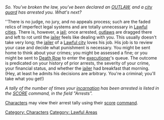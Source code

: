 *So. You've broken the law, you've been declared an
[OUTLAW](Outlaw_Flag "wikilink"), and a [city
guard](Townguard_Mobs "wikilink") has arrested you. What's next?*

''There is no judge, no jury, and no appeals process; such are the faded
relics of imperfect legal systems and are totally unnecessary in [Lawful
cities](:Category:_Lawful_Areas "wikilink"). There is, however, a
[jail](Jail_Rooms "wikilink"); once arrested,
[outlaws](Outlaw_Flag "wikilink") are dragged there and left to rot
until the [jailer](Jailer_Mobs "wikilink") feels like dealing with you.
This usually doesn't take very long; the
[jailer](Jailer_Mobs "wikilink") of a [Lawful
city](:Category:_Lawful_Areas "wikilink") loves his job. His job is to
review your case and decide what punishment is necessary. You might be
sent home to think about your crimes; you might be assessed a fine; or
you might be sent to [Death Row](Death_Row_Rooms "wikilink") to enter
the [executioner](Executioner_Mobs "wikilink")'s queue. The outcome is
predicated on your history of prior arrests, the severity of your crime,
your financial status, and whether the [jailer](Jailer_Mobs "wikilink")
had breakfast that morning. (Hey, at least he admits his decisions are
arbitrary. You're a criminal; you'll take what you get!)

*A tally of the number of times your
[incarnation](Incarnations "wikilink") has been arrested is listed in
the [SCORE](Score "wikilink") command, in the field "Arrests".*

[Characters](:Category:_Characters "wikilink") may view their arrest
tally using their [score](Score "wikilink")
[command](:Category:_Commands "wikilink").

[Category: Characters](Category:_Characters "wikilink") [Category:
Lawful Areas](Category:_Lawful_Areas "wikilink")
